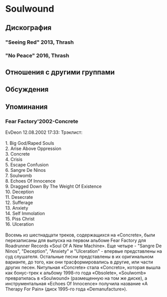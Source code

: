 # Soulwound



## Дискография

### "Seeing Red" 2013, Thrash



### "No Peace" 2016, Thrash




## Отношения с другими группами


## Обсуждения


## Упоминания

### Fear Factory'2002-Concrete

EvDeon 12.08.2002 17:33:
Трэклист:<BR><BR>1. Big God/Raped Souls <BR>2. Arise Above Oppression <BR>3. Concrete <BR>4. Crisis <BR>5. Escape Confusion <BR>6. Sangre De Ninos<BR>7. Soulwomb <BR>8. Echoes Of Innocence <BR>9. Dragged Down By The Weight Of Existence <BR>10. Deception <BR>11. Desecrate <BR>12. Sufferage <BR>13. Anxiety <BR>14. Self Immolation <BR>15. Piss Christ <BR>16. Ulceration <BR><BR>Восемь из шестнадцати треков, содержащихся на «Concrete», были перезаписаны для выпуска на первом альбоме Fear Factory для Roadrunner Records «Soul Of A New Machine». Еще четыре - "Sangre De Ninos", "Deception", "Anxiety" и "Ulceration" - впервые представлены на суд слушателя. Остальные песни представлены в их оригинальном варианте, до того, как они трасформировались в другие, или части других песен. Nитульная «Concrete» стала «Concreto», которая вышла как бонус-трек к альбому 1998-го года «Obsolete»,  «Soulwomb» превратилась в «Soulwound» (размещенную на том же диске), а инструментальная «Echoes Of Innocence» получила название «A Therapy For Pain» (диск 1995-го года «Demanufacture»). 

